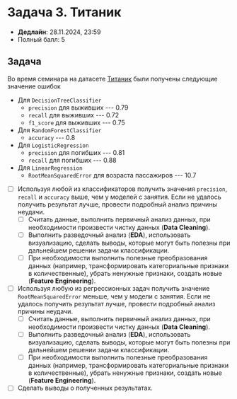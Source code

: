 # Задача 3. Титаник

* **Дедлайн**: 28.11.2024, 23:59
* Полный балл: 5

## Задача

Во время семинара на датасете [Титаник](https://www.kaggle.com/competitions/titanic/data) были получены следующие значение ошибок
- Для `DecisionTreeClassifier`
  - `precision` для выживших --- 0.79
  - `recall` для выживших --- 0.72
  - `f1_score` для выживших --- 0.75
- Для `RandomForestClassifier`
  - `accuracy` --- 0.8
- Для `LogisticRegression`
  - `precision` для погибших --- 0.81
  - `recall` для погибших --- 0.88
- Для `LinearRegression`
  - `RootMeanSquaredError` для возраста пассажиров --- 10.7


- [ ] Используя любой из классификаторов получить значения `precision`, `recall` и `accuracy` выше, чем у моделей с занятия.
Если не удалось получить результат лучше, провести подробный анализ причины неудачи.
  - [ ] Считать данные, выполнить первичный анализ данных, при необходимости произвести чистку данных (**Data Cleaning**).
  - [ ] Выполнить разведочный анализ (**EDA**), использовать визуализацию, сделать выводы, которые могут быть полезны при дальнейшем решении задачи классификации.
  - [ ] При необходимости выполнить полезные преобразования данных (например, трансформировать категориальные признаки в количественные), убрать ненужные признаки, создать новые (**Feature Engineering**).
- [ ] Используя любую из регрессионных задач получить значение `RootMeanSquaredError` меньше, чем у модели с занятия.
Если не удалось получить результат лучше, провести подробный анализ причины неудачи.
  - [ ] Считать данные, выполнить первичный анализ данных, при необходимости произвести чистку данных (**Data Cleaning**).
  - [ ] Выполнить разведочный анализ (**EDA**), использовать визуализацию, сделать выводы, которые могут быть полезны при дальнейшем решении задачи классификации.
  - [ ] При необходимости выполнить полезные преобразования данных (например, трансформировать категориальные признаки в количественные), убрать ненужные признаки, создать новые (**Feature Engineering**).
- [ ] Сделать выводы о полученных результатах.
